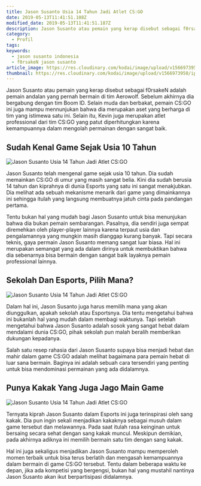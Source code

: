 ```yaml
---
title: Jason Susanto Usia 14 Tahun Jadi Atlet CS:GO
date: 2019-05-13T11:41:51.108Z
modified_date: 2019-05-13T11:41:51.187Z
description: Jason Susanto atau pemain yang kerap disebut sebagai f0rsakeN adalah pemain andalan yang pernah bermain di tim Aerowolf. 
category:
  - Profil
tags:
keywords:
  - jason susanto indonesia
  - f0rsakeN jason susanto
article_image: https://res.cloudinary.com/kodai/image/upload/v1566973951/ip/jason-susanto-usia-14-tahun-jadi-atlet-cs-go-1.jpg
thumbnail: https://res.cloudinary.com/kodai/image/upload/v1566973950/ip/jason-susanto-usia-14-tahun-jadi-atlet-cs-go-1-029.jpg
---
```

Jason Susanto atau pemain yang kerap disebut sebagai f0rsakeN adalah pemain andalan yang pernah bermain di tim Aerowolf. Sebelum akhirnya dia bergabung dengan tim Boom ID. Selain muda dan berbakat, pemain CS:GO ini juga mampu mennunjukan bahwa dia merupakan aset yang berharga di tim yang istimewa satu ini. Selain itu, Kevin juga merupakan atlet professional dari tim CS:GO yang patut diperhitungkan karena kemampuannya dalam mengolah permainan dengan sangat baik.



## Sudah Kenal Game Sejak Usia 10 Tahun

![Jason Susanto Usia 14 Tahun Jadi Atlet CS:GO](https://res.cloudinary.com/kodai/image/upload/v1566973951/ip/jason-susanto-usia-14-tahun-jadi-atlet-cs-go-1.jpg)

Jason Susanto telah mengenal game sejak usia 10 tahun. Dia sudah memainkan CS:GO di umur yang masih sangat belia. Kini dia sudah berusia 14 tahun dan kiprahnya di dunia Esports yang satu ini sangat menakjubkan. Dia melihat ada sebuah mekanisme menarik dari game yang dimainkannya ini sehingga itulah yang langsung membuatnya jatuh cinta pada pandangan pertama.

Tentu bukan hal yang mudah bagi Jason Susanto untuk bisa menunjukan bahwa dia bukan pemain sembarangan. Pasalnya, dia sendiri juga sempat diremehkan oleh player-player lainnya karena terpaut usia dan pengalamannya yang mungkin masih dianggap kurang banyak. Tapi secara teknis, gaya permain Jason Susanto memang sangat luar biasa. Hal ini merupakan semangat yang ada dalam dirinya untuk membuktikan bahwa dia sebenarnya bisa bermain dengan sangat baik layaknya pemain professional lainnya.



## Sekolah Dan Esports, Pilih Mana?

![Jason Susanto Usia 14 Tahun Jadi Atlet CS:GO](https://res.cloudinary.com/kodai/image/upload/v1566973952/ip/jason-susanto-usia-14-tahun-jadi-atlet-cs-go-3.jpg)

Dalam hal ini, Jason Susanto juga harus memilih mana yang akan diunggulkan, apakah sekolah atau Esportsnya. Dia tentu mengetahui bahwa ini bukanlah hal yang mudah dalam membagi waktunya. Tapi setelah mengetahui bahwa Jason Susanto adalah sosok yang sangat hebat dalam mendalami dunia CS:GO, pihak sekolah pun malah beralih memberikan dukungan kepadanya.

Salah satu resep rahasia dari Jason Susanto supaya bisa menjadi hebat dan mahir dalam game CS:GO adalah melihat bagaimana para pemain hebat di luar sana bermain. Baginya ini adalah sebuah cara tersendiri yang penting untuk bisa mendominasi permainan yang ada didalamnya.



## Punya Kakak Yang Juga Jago Main Game

![Jason Susanto Usia 14 Tahun Jadi Atlet CS:GO](https://res.cloudinary.com/kodai/image/upload/v1566973952/ip/jason-susanto-usia-14-tahun-jadi-atlet-cs-go-2.jpg)

Ternyata kiprah Jason Susanto dalam Esports ini juga terinspirasi oleh sang kakak. Dia pun ingin sekali menjadikan kakaknya sebagai musuh dalam game tersebut dan melawannya. Pada saat itulah rasa keinginan untuk bersaing secara sehat dengan sang kakak muncul. Meskipun demikian, pada akhirnya adiknya ini memilih bermain satu tim dengan sang kakak.

Hal ini juga sekaligus menjadikan Jason Susanto mampu memperoleh momen terbaik untuk bisa terus berlatih dan mengasah kemampuannya dalam bermain di game CS:GO tersebut. Tentu dalam beberapa waktu ke depan, jika ada kompetisi yang bergengsi, bukan hal yang mustahil nantinya Jason Susanto akan ikut berpartisipasi didalamnya.
